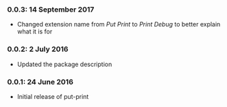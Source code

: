
### 0.0.3: 14 September 2017

* Changed extension name from *Put Print* to *Print Debug* to better explain what it is for

### 0.0.2: 2 July 2016

* Updated the package description

### 0.0.1: 24 June 2016

* Initial release of put-print
